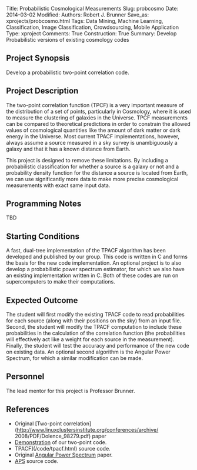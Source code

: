 Title: Probabilistic Cosmological Measurements
Slug: probcosmo
Date: 2014-03-02
Modified: 
Authors: Robert J. Brunner
Save_as: xprojects/probcosmo.html
Tags: Data Mining, Machine Learning, Classification, Image Classification, Crowdsourcing, Mobile Application 
Type: xproject
Comments: True
Construction: True
Summary: Develop Probabilistic versions of existing cosmology codes

## Project Synopsis
Develop a probabilistic two-point correlation code.

## Project Description
The two-point correlation function (TPCF) is a very important
measure of the distribution of a set of points, particularly in
Cosmology, where it is used to measure the clustering of galaxies in the
Universe. TPCF measurements can be compared to theoretical predictions
in order to constrain the allowed values of cosmological quantities like
the amount of dark matter or dark energy in the Universe. Most current
TPACF implementations, however, always assume a source measured in a sky
survey is unambiguously a galaxy and that it has a known distance from
Earth.

This project is designed to remove these limitations. By including a
probabilistic classification for whether a source is a galaxy or not and
a probability density function for the distance a source is located from
Earth, we can use significantly more data to make more precise
cosmological measurements with exact same input data.

## Programming Notes

TBD

## Starting Conditions
A fast, dual-tree implementation of the TPACF
algorithm has been developed and published by our group. This code is
written in C and forms the basis for the new code implementation. An
optional project is to also develop a probabilistic power spectrum
estimator, for which we also have an existing implementation written in
C. Both of these codes are run on supercomputers to make their computations.

## Expected Outcome
The student will first modify the existing TPACF
code to read probabilities for each source (along with their positions
on the sky) from an input file. Second, the student will modify the
TPACF computation to include these probabilities in the calculation of
the correlation function (the probabilities will effectively act like a
weight for each source in the measurement). Finally, the student will
test the accuracy and performance of the new code on existing data. An
optional second algorithm is the Angular Power Spectrum, for which a similar
modification can be made.

## Personnel

The lead mentor for this project is Professor Brunner.

## References

- Original [Two-point
correlation](http://www.linuxclustersinstitute.org/conferences/archive/
2008/PDF/Dolence_98279.pdf) paper
- [Demonstration](http://arxiv.org/abs/1303.2432) of our two-point code.
- TPACF](/code/tpacf.html) source code.
- Original [Angular Power Spectrum](http://arxiv.org/abs/1112.5723) paper.
- [APS](http://lcdm.astro.illinois.edu/code/aps.html) source code.